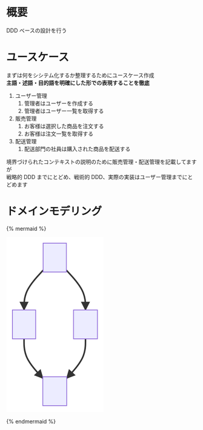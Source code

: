 # 概要

DDD ベースの設計を行う

# ユースケース

まずは何をシシテム化するか整理するためにユースケース作成  
**主語・述語・目的語を明確にした形での表現することを徹底**

1. ユーザー管理
   1. 管理者はユーザーを作成する
   1. 管理者はユーザー一覧を取得する
1. 販売管理
   1. お客様は選択した商品を注文する
   1. お客様は注文一覧を取得する
1. 配送管理
   1. 配送部門の社員は購入された商品を配送する

境界づけられたコンテキストの説明のために販売管理・配送管理を記載してますが  
戦略的 DDD までにとどめ、戦術的 DDD、実際の実装はユーザー管理までにとどめます

# ドメインモデリング

{% mermaid %}

![diagram](./index-1.svg)

{% endmermaid %}
